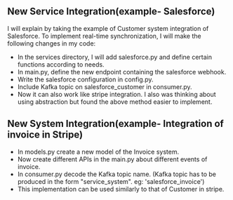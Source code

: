 ## New Service Integration(example- Salesforce)
  I will explain by taking the example of Customer system integration of Salesforce. To implement real-time synchronization, I will make the following changes in my code:
  - In the services directory, I will add salesforce.py and define certain functions according to needs.
  - In main.py, define the new endpoint containing the salesforce webhook.
  - Write the salesforce configuration in config.py.
  - Include Kafka topic on salesforce_customer in consumer.py.
  - Now it can also work like stripe integration.
  I also was thinking about using abstraction but found the above method easier to implement.

## New System Integration(example- Integration of invoice in Stripe)
  - In models.py create a new model of the Invoice system.
  - Now create different APIs in the main.py about different events of invoice.
  - In consumer.py decode the Kafka topic name. (Kafka topic has to be produced in the form "service_system". eg: 'salesforce_invoice')
  - This implementation can be used similarly to that of Customer in stripe.
